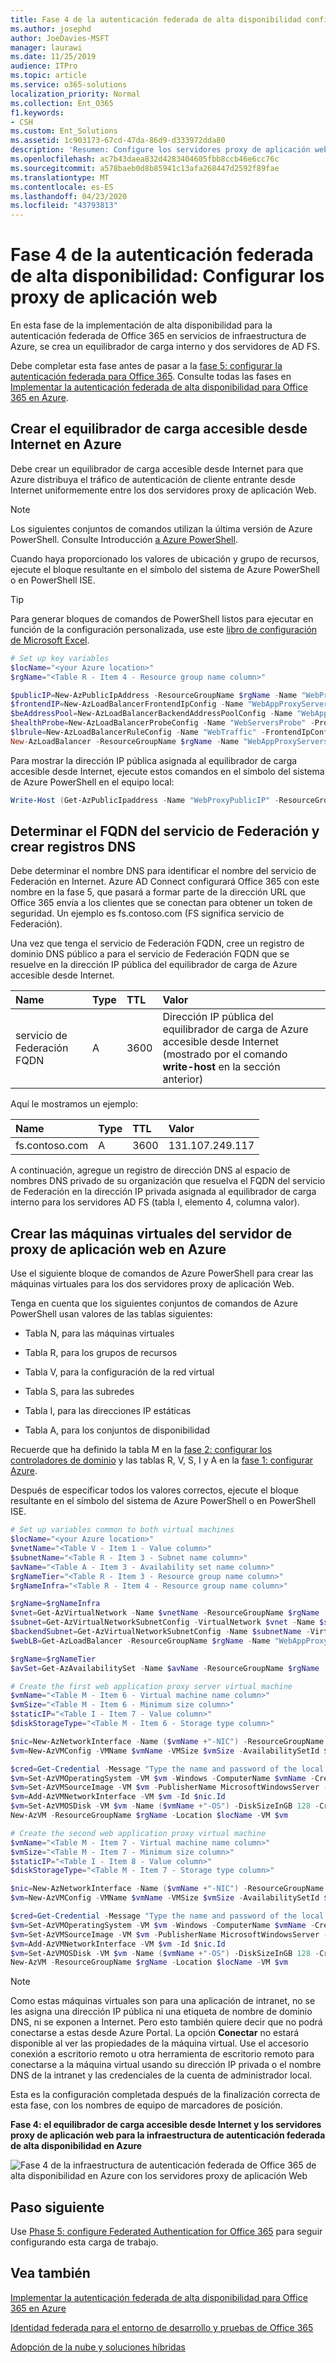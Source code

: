 ```yaml
---
title: Fase 4 de la autenticación federada de alta disponibilidad configurar servidores proxy de aplicación Web
ms.author: josephd
author: JoeDavies-MSFT
manager: laurawi
ms.date: 11/25/2019
audience: ITPro
ms.topic: article
ms.service: o365-solutions
localization_priority: Normal
ms.collection: Ent_O365
f1.keywords:
- CSH
ms.custom: Ent_Solutions
ms.assetid: 1c903173-67cd-47da-86d9-d333972dda80
description: 'Resumen: Configure los servidores proxy de aplicación web para la autenticación federada de alta disponibilidad para Office 365 en Microsoft Azure.'
ms.openlocfilehash: ac7b43daea832d4283404605fbb8ccb46e6cc76c
ms.sourcegitcommit: a578baeb0d8b85941c13afa268447d2592f89fae
ms.translationtype: MT
ms.contentlocale: es-ES
ms.lasthandoff: 04/23/2020
ms.locfileid: "43793813"
---
```

# <a name="high-availability-federated-authentication-phase-4-configure-web-application-proxies"></a>Fase 4 de la autenticación federada de alta disponibilidad: Configurar los proxy de aplicación web

En esta fase de la implementación de alta disponibilidad para la autenticación federada de Office 365 en servicios de infraestructura de Azure, se crea un equilibrador de carga interno y dos servidores de AD FS.
  
Debe completar esta fase antes de pasar a la [fase 5: configurar la autenticación federada para Office 365](high-availability-federated-authentication-phase-5-configure-federated-authentic.md). Consulte todas las fases en [Implementar la autenticación federada de alta disponibilidad para Office 365 en Azure](deploy-high-availability-federated-authentication-for-office-365-in-azure.md).
  
## <a name="create-the-internet-facing-load-balancer-in-azure"></a>Crear el equilibrador de carga accesible desde Internet en Azure

Debe crear un equilibrador de carga accesible desde Internet para que Azure distribuya el tráfico de autenticación de cliente entrante desde Internet uniformemente entre los dos servidores proxy de aplicación Web.
  
> [!NOTE]
> Los siguientes conjuntos de comandos utilizan la última versión de Azure PowerShell. Consulte Introducción [a Azure PowerShell](https://docs.microsoft.com/powershell/azure/get-started-azureps). 
  
Cuando haya proporcionado los valores de ubicación y grupo de recursos, ejecute el bloque resultante en el símbolo del sistema de Azure PowerShell o en PowerShell ISE.
  
> [!TIP]
> Para generar bloques de comandos de PowerShell listos para ejecutar en función de la configuración personalizada, use este [libro de configuración de Microsoft Excel](https://github.com/MicrosoftDocs/OfficeDocs-Enterprise/raw/live/Enterprise/media/deploy-high-availability-federated-authentication-for-office-365-in-azure/O365FedAuthInAzure_Config.xlsx). 

```powershell
# Set up key variables
$locName="<your Azure location>"
$rgName="<Table R - Item 4 - Resource group name column>"

$publicIP=New-AzPublicIpAddress -ResourceGroupName $rgName -Name "WebProxyPublicIP" -Location $LocName -AllocationMethod "Static"
$frontendIP=New-AzLoadBalancerFrontendIpConfig -Name "WebAppProxyServers-LBFE" -PublicIpAddress $publicIP
$beAddressPool=New-AzLoadBalancerBackendAddressPoolConfig -Name "WebAppProxyServers-LBBE"
$healthProbe=New-AzLoadBalancerProbeConfig -Name "WebServersProbe" -Protocol "TCP" -Port 443 -IntervalInSeconds 15 -ProbeCount 2
$lbrule=New-AzLoadBalancerRuleConfig -Name "WebTraffic" -FrontendIpConfiguration $frontendIP -BackendAddressPool $beAddressPool -Probe $healthProbe -Protocol "TCP" -FrontendPort 443 -BackendPort 443
New-AzLoadBalancer -ResourceGroupName $rgName -Name "WebAppProxyServers" -Location $locName -LoadBalancingRule $lbrule -BackendAddressPool $beAddressPool -Probe $healthProbe -FrontendIpConfiguration $frontendIP
```

Para mostrar la dirección IP pública asignada al equilibrador de carga accesible desde Internet, ejecute estos comandos en el símbolo del sistema de Azure PowerShell en el equipo local:
  
```powershell
Write-Host (Get-AzPublicIpaddress -Name "WebProxyPublicIP" -ResourceGroup $rgName).IPAddress
```

## <a name="determine-your-federation-service-fqdn-and-create-dns-records"></a>Determinar el FQDN del servicio de Federación y crear registros DNS

Debe determinar el nombre DNS para identificar el nombre del servicio de Federación en Internet. Azure AD Connect configurará Office 365 con este nombre en la fase 5, que pasará a formar parte de la dirección URL que Office 365 envía a los clientes que se conectan para obtener un token de seguridad. Un ejemplo es fs.contoso.com (FS significa servicio de Federación).
  
Una vez que tenga el servicio de Federación FQDN, cree un registro de dominio DNS público a para el servicio de Federación FQDN que se resuelve en la dirección IP pública del equilibrador de carga de Azure accesible desde Internet.
  
|**Name**|**Type**|**TTL**|**Valor**|
|:-----|:-----|:-----|:-----|
|servicio de Federación FQDN  <br/> |A  <br/> |3600  <br/> |Dirección IP pública del equilibrador de carga de Azure accesible desde Internet (mostrado por el comando **write-host** en la sección anterior) <br/> |
   
Aquí le mostramos un ejemplo:
  
|**Name**|**Type**|**TTL**|**Valor**|
|:-----|:-----|:-----|:-----|
|fs.contoso.com  <br/> |A  <br/> |3600  <br/> |131.107.249.117  <br/> |
   
A continuación, agregue un registro de dirección DNS al espacio de nombres DNS privado de su organización que resuelva el FQDN del servicio de Federación en la dirección IP privada asignada al equilibrador de carga interno para los servidores AD FS (tabla I, elemento 4, columna valor).
  
## <a name="create-the-web-application-proxy-server-virtual-machines-in-azure"></a>Crear las máquinas virtuales del servidor de proxy de aplicación web en Azure

Use el siguiente bloque de comandos de Azure PowerShell para crear las máquinas virtuales para los dos servidores proxy de aplicación Web. 
  
Tenga en cuenta que los siguientes conjuntos de comandos de Azure PowerShell usan valores de las tablas siguientes:
  
- Tabla N, para las máquinas virtuales
    
- Tabla R, para los grupos de recursos
    
- Tabla V, para la configuración de la red virtual
    
- Tabla S, para las subredes
    
- Tabla I, para las direcciones IP estáticas
    
- Tabla A, para los conjuntos de disponibilidad
    
Recuerde que ha definido la tabla M en la [fase 2: configurar los controladores de dominio](high-availability-federated-authentication-phase-2-configure-domain-controllers.md) y las tablas R, V, S, I y A en la [fase 1: configurar Azure](high-availability-federated-authentication-phase-1-configure-azure.md).
  
Después de especificar todos los valores correctos, ejecute el bloque resultante en el símbolo del sistema de Azure PowerShell o en PowerShell ISE.
  
```powershell
# Set up variables common to both virtual machines
$locName="<your Azure location>"
$vnetName="<Table V - Item 1 - Value column>"
$subnetName="<Table R - Item 3 - Subnet name column>"
$avName="<Table A - Item 3 - Availability set name column>"
$rgNameTier="<Table R - Item 3 - Resource group name column>"
$rgNameInfra="<Table R - Item 4 - Resource group name column>"

$rgName=$rgNameInfra
$vnet=Get-AzVirtualNetwork -Name $vnetName -ResourceGroupName $rgName
$subnet=Get-AzVirtualNetworkSubnetConfig -VirtualNetwork $vnet -Name $subnetName
$backendSubnet=Get-AzVirtualNetworkSubnetConfig -Name $subnetName -VirtualNetwork $vnet
$webLB=Get-AzLoadBalancer -ResourceGroupName $rgName -Name "WebAppProxyServers"

$rgName=$rgNameTier
$avSet=Get-AzAvailabilitySet -Name $avName -ResourceGroupName $rgName

# Create the first web application proxy server virtual machine
$vmName="<Table M - Item 6 - Virtual machine name column>"
$vmSize="<Table M - Item 6 - Minimum size column>"
$staticIP="<Table I - Item 7 - Value column>"
$diskStorageType="<Table M - Item 6 - Storage type column>"

$nic=New-AzNetworkInterface -Name ($vmName +"-NIC") -ResourceGroupName $rgName -Location $locName -Subnet $backendSubnet -LoadBalancerBackendAddressPool $webLB.BackendAddressPools[0] -PrivateIpAddress $staticIP
$vm=New-AzVMConfig -VMName $vmName -VMSize $vmSize -AvailabilitySetId $avset.Id

$cred=Get-Credential -Message "Type the name and password of the local administrator account for the first web application proxy server." 
$vm=Set-AzVMOperatingSystem -VM $vm -Windows -ComputerName $vmName -Credential $cred -ProvisionVMAgent -EnableAutoUpdate
$vm=Set-AzVMSourceImage -VM $vm -PublisherName MicrosoftWindowsServer -Offer WindowsServer -Skus 2016-Datacenter -Version "latest"
$vm=Add-AzVMNetworkInterface -VM $vm -Id $nic.Id
$vm=Set-AzVMOSDisk -VM $vm -Name ($vmName +"-OS") -DiskSizeInGB 128 -CreateOption FromImage -StorageAccountType $diskStorageType
New-AzVM -ResourceGroupName $rgName -Location $locName -VM $vm

# Create the second web application proxy virtual machine
$vmName="<Table M - Item 7 - Virtual machine name column>"
$vmSize="<Table M - Item 7 - Minimum size column>"
$staticIP="<Table I - Item 8 - Value column>"
$diskStorageType="<Table M - Item 7 - Storage type column>"

$nic=New-AzNetworkInterface -Name ($vmName +"-NIC") -ResourceGroupName $rgName -Location $locName  -Subnet $backendSubnet -LoadBalancerBackendAddressPool $webLB.BackendAddressPools[0] -PrivateIpAddress $staticIP
$vm=New-AzVMConfig -VMName $vmName -VMSize $vmSize -AvailabilitySetId $avset.Id

$cred=Get-Credential -Message "Type the name and password of the local administrator account for the second web application proxy server." 
$vm=Set-AzVMOperatingSystem -VM $vm -Windows -ComputerName $vmName -Credential $cred -ProvisionVMAgent -EnableAutoUpdate
$vm=Set-AzVMSourceImage -VM $vm -PublisherName MicrosoftWindowsServer -Offer WindowsServer -Skus 2016-Datacenter -Version "latest"
$vm=Add-AzVMNetworkInterface -VM $vm -Id $nic.Id
$vm=Set-AzVMOSDisk -VM $vm -Name ($vmName +"-OS") -DiskSizeInGB 128 -CreateOption FromImage -StorageAccountType $diskStorageType
New-AzVM -ResourceGroupName $rgName -Location $locName -VM $vm
```

> [!NOTE]
> Como estas máquinas virtuales son para una aplicación de intranet, no se les asigna una dirección IP pública ni una etiqueta de nombre de dominio DNS, ni se exponen a Internet. Pero esto también quiere decir que no podrá conectarse a estas desde Azure Portal. La opción **Conectar** no estará disponible al ver las propiedades de la máquina virtual. Use el accesorio conexión a escritorio remoto u otra herramienta de escritorio remoto para conectarse a la máquina virtual usando su dirección IP privada o el nombre DNS de la intranet y las credenciales de la cuenta de administrador local.
  
Esta es la configuración completada después de la finalización correcta de esta fase, con los nombres de equipo de marcadores de posición.
  
**Fase 4: el equilibrador de carga accesible desde Internet y los servidores proxy de aplicación web para la infraestructura de autenticación federada de alta disponibilidad en Azure**

![Fase 4 de la infraestructura de autenticación federada de Office 365 de alta disponibilidad en Azure con los servidores proxy de aplicación Web](media/7e03183f-3b3b-4cbe-9028-89cc3f195a63.png)
  
## <a name="next-step"></a>Paso siguiente

Use [Phase 5: configure Federated Authentication for Office 365](high-availability-federated-authentication-phase-5-configure-federated-authentic.md) para seguir configurando esta carga de trabajo.
  
## <a name="see-also"></a>Vea también

[Implementar la autenticación federada de alta disponibilidad para Office 365 en Azure](deploy-high-availability-federated-authentication-for-office-365-in-azure.md)
  
[Identidad federada para el entorno de desarrollo y pruebas de Office 365](federated-identity-for-your-office-365-dev-test-environment.md)
  
[Adopción de la nube y soluciones híbridas](cloud-adoption-and-hybrid-solutions.yml)

